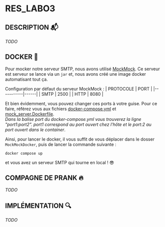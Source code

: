 # RES_LABO3

## DESCRIPTION :mailbox_with_mail: 
*TODO*

## DOCKER :whale2:
Pour mocker notre serveur SMTP, nous avons utilisé [MockMock](https://github.com/tweakers/MockMock).
Ce serveur est serveur se lance via un `jar` et, nous avons créé une image docker automatisant tout ça.

Configuration par défaut du serveur MockMock : 
| PROTOCOLE | PORT |
|-----------|------|
| SMTP      | 2500 |
| HTTP      | 8080 |

Et bien évidemment, vous pouvez changer ces ports à votre guise. Pour ce faire, référez vous aux fichiers [docker-compose.yml](MockMockDocker/docker-compose.yml) et [mock_server.Dockerfile](MockMockDocker/mock_server.Dockerfile).  
*Dans la balise port du docker-compose.yml vous trouverez la ligne "port1:port2". port1 correspond au port ouvert chez l'hôte et le port:2 au port ouvert dans le container*.

Ainsi, pour lancer le docker, il vous suffit de vous déplacer dans le dosser `MockMockDocker`, puis de lancer la commande suivante :   
```
docker compose up
```   
et vous avez un serveur SMTP qui tourne en local ! :sunglasses:

## COMPAGNE DE PRANK :fire:
*TODO*

## IMPLÉMENTATION :mag:
*TODO*
